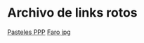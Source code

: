 # Archivo de links rotos

[Pasteles PPP](https://www.pastelespastelitospastelotes.com/)
[Faro jpg](https://i.picsum.photos/id/877789410/200/300.jpg)


